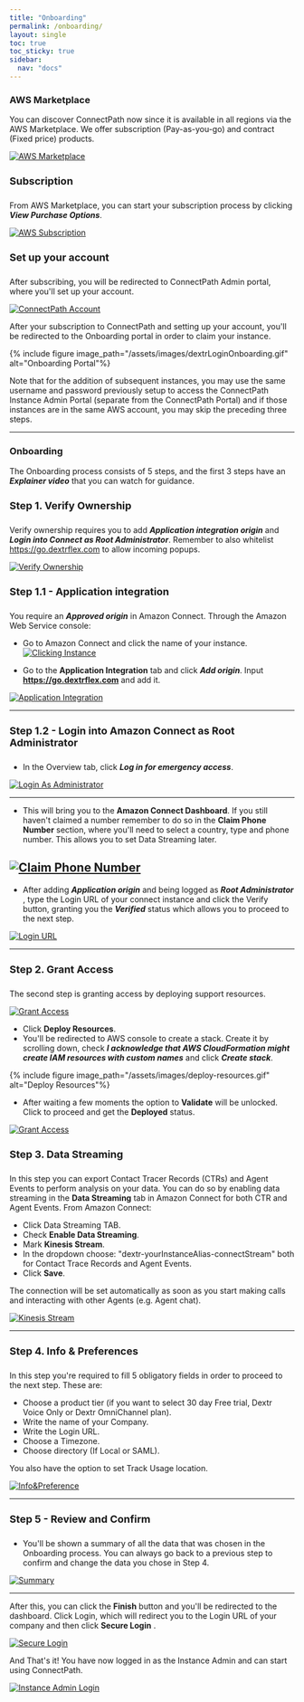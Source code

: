 ```yaml
---
title: "Onboarding"
permalink: /onboarding/
layout: single
toc: true
toc_sticky: true
sidebar: 
  nav: "docs"
---
```


### AWS Marketplace

You can discover ConnectPath now since it is available in all regions via the AWS Marketplace. We offer
subscription (Pay-as-you-go) and contract (Fixed price) products.

[![AWS Marketplace](/assets/images/Onboarding/discover.jpg)](/assets/images/Onboarding/discover.jpg)

#### Subscription

From AWS Marketplace, you can start your subscription process by clicking ***View Purchase Options***.

[![AWS Subscription](/assets/images/Onboarding/subscription.jpg)](/assets/images/Onboarding/subscription.jpg)

#### Set up your account

After subscribing, you will be redirected to ConnectPath Admin portal, where you'll set up your account. 

[![ConnectPath Account](/assets/images/Onboarding/setAccount.jpg)](/assets/images/Onboarding/setAccount.jpg)

After your subscription to ConnectPath and setting up your account, you'll be redirected to the Onboarding portal in order to claim your instance.

{% include figure image_path="/assets/images/dextrLoginOnboarding.gif" alt="Onboarding Portal"%}

Note that for the addition of subsequent instances, you may use the same username and password previously setup to access the ConnectPath Instance Admin Portal (separate from the ConnectPath Portal) and if those instances are in the same AWS account, you may skip the preceding three steps.

----

### Onboarding

The Onboarding process consists of 5 steps, and the first 3 steps have an ***Explainer video*** that you can watch for guidance.

#### Step 1. Verify Ownership

Verify ownership requires you to add ***Application integration origin***  and ***Login into Connect as Root Administrator***. Remember to also whitelist https://go.dextrflex.com to allow incoming popups.

[![Verify Ownership](/assets/images/Onboarding/verifyOwnership.jpg)](/assets/images/Onboarding/verifyOwnership.jpg)

#### Step 1.1 - Application integration

You require an ***Approved origin*** in Amazon Connect. Through the Amazon Web Service console:

- Go to Amazon Connect and click the name of your instance.
[![Clicking Instance](/assets/images/Onboarding/clickingInstance.jpg)](/assets/images/Onboarding/clickingInstance.jpg)

- Go to the **Application Integration** tab and click ***Add origin***. Input **https://go.dextrflex.com** and add it.

[![Application Integration](/assets/images/Onboarding/app-integration.png)](/assets/images/Onboarding/app-integration.png)
   
----
#### Step 1.2 - Login into Amazon Connect as Root Administrator

- In the Overview tab, click ***Log in for emergency access***.

[![Login As Administrator](/assets/images/Onboarding/connect-login.png)](/assets/images/Onboarding/connect-login.png)

----
- This will bring you to the **Amazon Connect Dashboard**. If you still haven't claimed a number remember to do so in the **Claim Phone Number** section, where you'll need to select a country, type and phone number. This allows you to set Data Streaming later.

[![Claim Phone Number](/assets/images/Onboarding/administrator-first-login.png)](/assets/images/Onboarding/administrator-first-login.png)
----

- After adding ***Application origin*** and being logged as ***Root Administrator*** , type the Login URL of your connect instance and click the Verify button, granting you the ***Verified*** status which allows you to proceed to the next step.

[![Login URL](/assets/images/Onboarding/amazonConnectLoginUrl.jpg)](/assets/images/Onboarding/amazonConnectLoginUrl.jpg)

----

#### Step 2. Grant Access

The second step is granting access by deploying support resources. 

[![Grant Access](/assets/images/Onboarding/grantAccess.jpg)](/assets/images/Onboarding/grantAccesss.jpg)

- Click **Deploy Resources**.
- You'll be redirected to AWS console to create a stack. Create it by scrolling down, check ***I acknowledge that AWS CloudFormation might create IAM resources with custom names*** and click ***Create stack***.

{% include figure image_path="/assets/images/deploy-resources.gif" alt="Deploy Resources"%}

- After waiting a few moments the option to **Validate** will be unlocked. Click to proceed and get the **Deployed** status.

[![Grant Access](/assets/images/Onboarding/deployed.jpg)](/assets/images/Onboarding/deployed.jpg)

####  Step 3. Data Streaming

In this step you can export Contact Tracer Records (CTRs) and Agent Events to perform analysis on your data. You can do so by enabling data streaming in the **Data Streaming** tab in Amazon Connect for both CTR and Agent Events. From Amazon Connect:

- Click Data Streaming TAB.
- Check **Enable Data Streaming**.
- Mark **Kinesis Stream**.
- In the dropdown choose: "dextr-yourInstanceAlias-connectStream" both for Contact Trace Records and Agent Events.
- Click **Save**.

The connection will be set automatically as soon as you start making calls and interacting with other Agents (e.g. Agent chat). 

[![Kinesis Stream](/assets/images/Onboarding/dataStreaming.jpg)](/assets/images/Onboarding/dataStreaming.jpg)

----

#### Step 4. Info & Preferences

In this step you're required to fill 5 obligatory fields in order to proceed to the next step. These are:

- Choose a product tier (if you want to select 30 day Free trial, Dextr Voice Only or Dextr OmniChannel plan).
- Write the name of your Company.
- Write the Login URL.
- Choose a Timezone.
- Choose directory (If Local or SAML).

You also have the option to set Track Usage location.

[![Info&Preference](/assets/images/Onboarding/info&preferences.jpg)](/assets/images/Onboarding/info&preferences.jpg)

----

#### Step 5 - Review and Confirm

- You'll be shown a summary of all the data that was chosen in the Onboarding process. You can always go back to a previous step to confirm and change the data you chose in Step 4. 

[![Summary](/assets/images/Onboarding/reviewConfirm.jpg)](/assets/images/Onboarding/reviewConfirm.jpg)

----
After this, you can click the **Finish** button and you'll be redirected to the dashboard. Click Login, which will redirect you to the Login URL of your company and then click **Secure Login** . 

[![Secure Login](/assets/images/Onboarding/onboarder.jpg)](/assets/images/Onboarding/onboarder.jpg)

And That's it! You have now logged in as the Instance Admin and can start using ConnectPath.

[![Instance Admin Login](/assets/images/Onboarding/IA-login.jpg)](/assets/images/Onboarding/IA-login.jpg)

<style>
   h4 {
      font-size: 18px;
   }
</style>